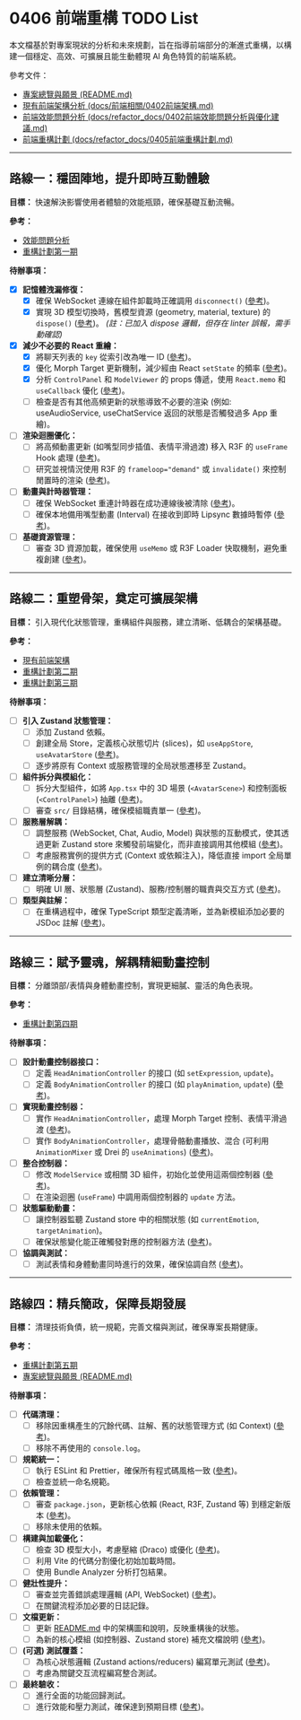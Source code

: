# 0406 前端重構 TODO List

本文檔基於對專案現狀的分析和未來規劃，旨在指導前端部分的漸進式重構，以構建一個穩定、高效、可擴展且能生動體現 AI 角色特質的前端系統。

參考文件：
- [專案總覽與願景 (README.md)](../../README.md)
- [現有前端架構分析 (docs/前端相關/0402前端架構.md)](../前端相關/0402前端架構.md)
- [前端效能問題分析 (docs/refactor_docs/0402前端效能問題分析與優化建議.md)](./0402前端效能問題分析與優化建議.md)
- [前端重構計劃 (docs/refactor_docs/0405前端重構計劃.md)](./0405前端重構計劃.md)

---

## 路線一：穩固陣地，提升即時互動體驗

**目標：** 快速解決影響使用者體驗的效能瓶頸，確保基礎互動流暢。

**參考：**
- [效能問題分析](./0402前端效能問題分析與優化建議.md)
- [重構計劃第一期](./0405前端重構計劃.md#:~:text=第一期：即時效能提升與基礎重構)

**待辦事項：**

-   [x] **記憶體洩漏修復：**
    -   [x] 確保 WebSocket 連線在組件卸載時正確調用 `disconnect()` ([參考](./0402前端效能問題分析與優化建議.md#:~:text=WebSocket%20連線未適時關閉))。
    -   [x] 實現 3D 模型切換時，舊模型資源 (geometry, material, texture) 的 `dispose()` ([參考](./0402前端效能問題分析與優化建議.md#:~:text=3D%20模型資源未釋放))。 *(註：已加入 dispose 邏輯，但存在 linter 誤報，需手動確認)*
-   [x] **減少不必要的 React 重繪：**
    -   [x] 將聊天列表的 `key` 從索引改為唯一 ID ([參考](./0402前端效能問題分析與優化建議.md#:~:text=列表項目使用不穩定的%20key))。
    -   [x] 優化 Morph Target 更新機制，減少經由 React `setState` 的頻率 ([參考](./0402前端效能問題分析與優化建議.md#:~:text=Morph%20Target%20狀態頻繁更新))。
    -   [x] 分析 `ControlPanel` 和 `ModelViewer` 的 props 傳遞，使用 `React.memo` 和 `useCallback` 優化 ([參考](./0405前端重構計劃.md#:~:text=減少不必要的%20React%20重繪))。 
    -   [ ] 檢查是否有其他高頻更新的狀態導致不必要的渲染 (例如: useAudioService, useChatService 返回的狀態是否觸發過多 App 重繪)。
-   [ ] **渲染迴圈優化：**
    -   [ ] 將高頻動畫更新 (如嘴型同步插值、表情平滑過渡) 移入 R3F 的 `useFrame` Hook 處理 ([參考](./0405前端重構計劃.md#:~:text=使用%20useFrame%20Hook))。
    -   [ ] 研究並視情況使用 R3F 的 `frameloop="demand"` 或 `invalidate()` 來控制閒置時的渲染 ([參考](./0405前端重構計劃.md#:~:text=暫停未使用的動畫迴圈))。
-   [ ] **動畫與計時器管理：**
    -   [ ] 確保 WebSocket 重連計時器在成功連線後被清除 ([參考](./0402前端效能問題分析與優化建議.md#:~:text=WebSocket%20重連計時器))。
    -   [ ] 確保本地備用嘴型動畫 (Interval) 在接收到即時 Lipsync 數據時暫停 ([參考](./0402前端效能問題分析與優化建議.md#:~:text=過多同時進行的動畫))。
-   [ ] **基礎資源管理：**
    -   [ ] 審查 3D 資源加載，確保使用 `useMemo` 或 R3F Loader 快取機制，避免重複創建 ([參考](./0405前端重構計劃.md#:~:text=物件重用與記憶體優化))。

---

## 路線二：重塑骨架，奠定可擴展架構

**目標：** 引入現代化狀態管理，重構組件與服務，建立清晰、低耦合的架構基礎。

**參考：**
- [現有前端架構](../前端相關/0402前端架構.md)
- [重構計劃第二期](./0405前端重構計劃.md#:~:text=第二期：代碼模組化與維護性改進)
- [重構計劃第三期](./0405前端重構計劃.md#:~:text=第三期：引入集中式狀態管理與架構優化)

**待辦事項：**

-   [ ] **引入 Zustand 狀態管理：**
    -   [ ] 添加 Zustand 依賴。
    -   [ ] 創建全局 Store，定義核心狀態切片 (slices)，如 `useAppStore`, `useAvatarStore` ([參考](./0405前端重構計劃.md#:~:text=導入%20Zustand%20作為全域狀態儲存))。
    -   [ ] 逐步將原有 Context 或服務管理的全局狀態遷移至 Zustand。
-   [ ] **組件拆分與模組化：**
    -   [ ] 拆分大型組件，如將 `App.tsx` 中的 3D 場景 (`<AvatarScene>`) 和控制面板 (`<ControlPanel>`) 抽離 ([參考](./0405前端重構計劃.md#:~:text=拆分大型組件))。
    -   [ ] 審查 `src/` 目錄結構，確保模組職責單一 ([參考](./0405前端重構計劃.md#:~:text=整理目錄結構))。
-   [ ] **服務層解耦：**
    -   [ ] 調整服務 (WebSocket, Chat, Audio, Model) 與狀態的互動模式，使其透過更新 Zustand store 來觸發前端變化，而非直接調用其他模組 ([參考](./0405前端重構計劃.md#:~:text=調整服務層與狀態的互動))。
    -   [ ] 考慮服務實例的提供方式 (Context 或依賴注入)，降低直接 import 全局單例的耦合度 ([參考](./0405前端重構計劃.md#:~:text=服務層單元化))。
-   [ ] **建立清晰分層：**
    -   [ ] 明確 UI 層、狀態層 (Zustand)、服務/控制層的職責與交互方式 ([參考](./0405前端重構計劃.md#:~:text=引入更佳架構模式))。
-   [ ] **類型與註解：**
    -   [ ] 在重構過程中，確保 TypeScript 類型定義清晰，並為新模組添加必要的 JSDoc 註解 ([參考](./0405前端重構計劃.md#:~:text=增強類型與文件註解))。

---

## 路線三：賦予靈魂，解耦精細動畫控制

**目標：** 分離頭部/表情與身體動畫控制，實現更細膩、靈活的角色表現。

**參考：**
- [重構計劃第四期](./0405前端重構計劃.md#:~:text=第四期：頭部表情與身體動畫控制拆分)

**待辦事項：**

-   [ ] **設計動畫控制器接口：**
    -   [ ] 定義 `HeadAnimationController` 的接口 (如 `setExpression`, `update`)。
    -   [ ] 定義 `BodyAnimationController` 的接口 (如 `playAnimation`, `update`) ([參考](./0405前端重構計劃.md#:~:text=設計動畫控制模組接口))。
-   [ ] **實現動畫控制器：**
    -   [ ] 實作 `HeadAnimationController`，處理 Morph Target 控制、表情平滑過渡 ([參考](./0405前端重構計劃.md#:~:text=表情控制器實作細節))。
    -   [ ] 實作 `BodyAnimationController`，處理骨骼動畫播放、混合 (可利用 `AnimationMixer` 或 Drei 的 `useAnimations`) ([參考](./0405前端重構計劃.md#:~:text=身體控制器實作細節))。
-   [ ] **整合控制器：**
    -   [ ] 修改 `ModelService` 或相關 3D 組件，初始化並使用這兩個控制器 ([參考](./0405前端重構計劃.md#:~:text=集成控制器至主流程))。
    -   [ ] 在渲染迴圈 (`useFrame`) 中調用兩個控制器的 `update` 方法。
-   [ ] **狀態驅動動畫：**
    -   [ ] 讓控制器監聽 Zustand store 中的相關狀態 (如 `currentEmotion`, `targetAnimation`)。
    -   [ ] 確保狀態變化能正確觸發對應的控制器方法 ([參考](./0405前端重構計劃.md#:~:text=與狀態管理整合))。
-   [ ] **協調與測試：**
    -   [ ] 測試表情和身體動畫同時進行的效果，確保協調自然 ([參考](./0405前端重構計劃.md#:~:text=表情與動作協調處理))。

---

## 路線四：精兵簡政，保障長期發展

**目標：** 清理技術負債，統一規範，完善文檔與測試，確保專案長期健康。

**參考：**
- [重構計劃第五期](./0405前端重構計劃.md#:~:text=第五期：技術負債清理與最終優化)
- [專案總覽與願景 (README.md)](../../README.md)

**待辦事項：**

-   [ ] **代碼清理：**
    -   [ ] 移除因重構產生的冗餘代碼、註解、舊的狀態管理方式 (如 Context) ([參考](./0405前端重構計劃.md#:~:text=移除冗餘代碼與註解))。
    -   [ ] 移除不再使用的 `console.log`。
-   [ ] **規範統一：**
    -   [ ] 執行 ESLint 和 Prettier，確保所有程式碼風格一致 ([參考](./0405前端重構計劃.md#:~:text=統一代碼風格))。
    -   [ ] 檢查並統一命名規範。
-   [ ] **依賴管理：**
    -   [ ] 審查 `package.json`，更新核心依賴 (React, R3F, Zustand 等) 到穩定新版本 ([參考](./0405前端重構計劃.md#:~:text=更新依賴與版本))。
    -   [ ] 移除未使用的依賴。
-   [ ] **構建與加載優化：**
    -   [ ] 檢查 3D 模型大小，考慮壓縮 (Draco) 或優化 ([參考](./0405前端重構計劃.md#:~:text=優化構建與加載))。
    -   [ ] 利用 Vite 的代碼分割優化初始加載時間。
    -   [ ] 使用 Bundle Analyzer 分析打包結果。
-   [ ] **健壯性提升：**
    -   [ ] 審查並完善錯誤處理邏輯 (API, WebSocket) ([參考](./0405前端重構計劃.md#:~:text=強化錯誤處理與日誌))。
    -   [ ] 在關鍵流程添加必要的日誌記錄。
-   [ ] **文檔更新：**
    -   [ ] 更新 [README.md](../../README.md) 中的架構圖和說明，反映重構後的狀態。
    -   [ ] 為新的核心模組 (如控制器、Zustand store) 補充文檔說明 ([參考](./0405前端重構計劃.md#:~:text=文件維護))。
-   [ ] **(可選) 測試覆蓋：**
    -   [ ] 為核心狀態邏輯 (Zustand actions/reducers) 編寫單元測試 ([參考](./0405前端重構計劃.md#:~:text=編寫測試))。
    -   [ ] 考慮為關鍵交互流程編寫整合測試。
-   [ ] **最終驗收：**
    -   [ ] 進行全面的功能回歸測試。
    -   [ ] 進行效能和壓力測試，確保達到預期目標 ([參考](./0405前端重構計劃.md#:~:text=性能回歸檢查))。
